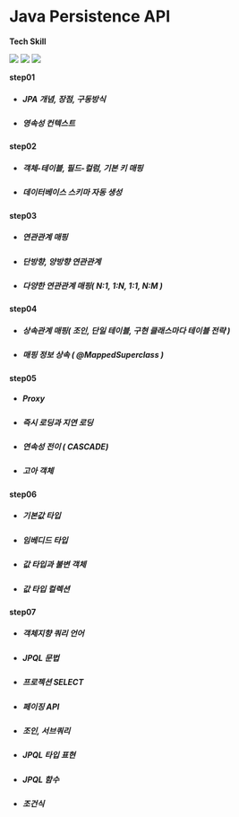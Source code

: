 # Java Persistence API

**Tech Skill**

![](http://img.shields.io/badge/Java-red?&logo=Java&link=) ![](http://img.shields.io/badge/Gradle-blue?&logo=Gradle&link=) ![](http://img.shields.io/badge/MySQL-f0f0f0?&logo=MySQL&link=) 


**step01**
+ ##### JPA 개념, 장점, 구동방식
+ ##### 영속성 컨텍스트

**step02**
+ ##### 객체-테이블, 필드-컬럼, 기본 키 매핑
+ ##### 데이터베이스 스키마 자동 생성

**step03**
+ ##### 연관관계 매핑
+ ##### 단방향, 양방향 연관관계
+ ##### 다양한 연관관계 매핑( N:1, 1:N, 1:1, N:M )

**step04**
+ ##### 상속관계 매핑( 조인, 단일 테이블, 구현 클래스마다 테이블 전략 )
+ ##### 매핑 정보 상속 ( @MappedSuperclass )

**step05**
+ ##### Proxy
+ ##### 즉시 로딩과 지연 로딩
+ ##### 연속성 전이 ( CASCADE)
+ ##### 고아 객체

**step06**
+ ##### 기본값 타입
+ ##### 임베디드 타입
+ ##### 값 타입과 불변 객체
+ ##### 값 타입 컬렉션

**step07**
+ ##### 객체지향 쿼리 언어
+ ##### JPQL 문법
+ ##### 프로젝션 SELECT
+ ##### 페이징 API
+ ##### 조인, 서브쿼리
+ ##### JPQL 타입 표현
+ ##### JPQL 함수
+ ##### 조건식


